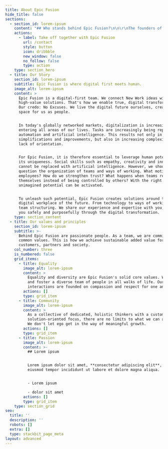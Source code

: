 ```yaml
---
title: About Epic Fusion
hide_title: false
sections:
  - section_id: lorem-ipsum
    content: "## Who stands behind Epic Fusion?\n\n\r\nThe founders of Epic Fusion are convinced: You can do better with these digital projects! With Epic Fusion, they support companies in their digital transformation.\n\n> We demonstrate our offerings and principles ourselves. Epic Fusion deliberately challenges the future and establishes new solutions.\n\n\n\n## Epic Fusion Teampower\n\nThe growing Epic Fusion team includes specialists in Modern Work Transformation, Cloud Strategy and Architecture, User Adoption and User Training, Change Management, Agile Coaching, and Collaboration and Communication.\n"
    actions:
      - label: Take off together with Epic Fusion
        url: /contact
        style: button
        icon: dribbble
        new_window: false
        no_follow: false
        type: action
    type: section_hero
  - title: Our Story
    section_id: lorem-ipsum
    subtitle: Epic Fusion is where digital first meets human.
    image_alt: lorem-ipsum
    content: >
      Epic Fusion is a digital-first team. We connect New Work ideas with
      high-value solutions. That's how we enable true, digital transformation.
      Our credo: No Excuses. We live the digital future ourselves, creating more
      space for us as people.


      In today's globally networked markets, digitalization is increasingly
      entering all areas of our lives. Tasks are increasingly being replaced by
      automation and artificial intelligence. This results not only in
      simplifications and improvements, but also in increasing complexity and a
      lack of orientation.


      For Epic Fusion, it is therefore essential to leverage human potential in
      its uniqueness. Social skills such as empathy, creativity and innovation
      cannot be replaced with artificial intelligence. However, we should
      question the organization of teams and ways of working. What motivates
      employees? How do we strengthen trust? What happens when teams regulate
      themselves instead of being controlled by others? With the right answers,
      unimagined potential can be activated.


      To unleash such potential, Epic Fusion creates solutions around the
      digital workplace of the future. From technology to ways of working to
      team structuring. We share our experience and expertise with you, guiding
      you safely and purposefully through the digital transformation.
    type: section_content
  - title: Our values and principles
    section_id: lorem-ipsum
    subtitle: >-
      Behind Epic Fusion are passionate people. As a team, we are committed to
      common values. This is how we achieve sustainable added value for our
      customers, partners and society.
    col_number: three
    is_numbered: false
    grid_items:
      - title: Equality
        image_alt: lorem-ipsum
        content: >
          Equality and diversity are Epic Fusion's solid core values. We build
          and foster a diverse team of people in all walks of life. Our
          interactions are founded on compassion and respect for one another.
        actions: []
        type: grid_item
      - title: Community
        image_alt: lorem-ipsum
        content: >
          As a collective of dedicated, holistic thinkers with a customer- and
          solution-oriented focus, there are no limits to what we can achieve.
          We don't let ego get in the way of meaningful growth.
        actions: []
        type: grid_item
      - title: Passion
        image_alt: lorem-ipsum
        content: >-
          ## Lorem ipsum


          Lorem ipsum dolor sit amet, **consectetur adipiscing elit**, sed do
          eiusmod tempor incididunt ut labore et dolore magna aliqua.


          - Lorem ipsum

          - dolor sit amet
        actions: []
        type: grid_item
    type: section_grid
seo:
  title: ''
  description: ''
  robots: []
  extra: []
  type: stackbit_page_meta
layout: advanced
---
```


